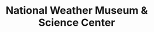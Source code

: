 ---
layout: repo
title: "National Weather Museum & Science Center"
id: 24988
permalink: repos/24988/
---